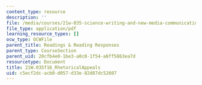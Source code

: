 ```yaml
---
content_type: resource
description: ''
file: /media/courses/21w-035-science-writing-and-new-media-communicating-science-to-the-public-fall-2016/c5ecf2dcacb0d057d33e82d87dc52607_21W.035f16_RhetoricalAppeals.pdf
file_type: application/pdf
learning_resource_types: []
ocw_type: OCWFile
parent_title: Readings & Reading Responses
parent_type: CourseSection
parent_uid: 20cfb4e0-1be3-a0c0-1f54-a6ff5863ea7d
resourcetype: Document
title: 21W.035f16_RhetoricalAppeals
uid: c5ecf2dc-acb0-d057-d33e-82d87dc52607
---
```

